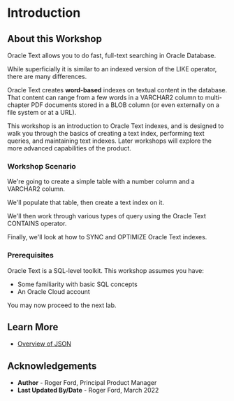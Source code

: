 # Introduction

## About this Workshop

Oracle Text allows you to do fast, full-text searching in Oracle Database.

While superficially it is similar to an indexed version of the LIKE operator, there are many differences.

Oracle Text creates **word-based** indexes on textual content in the database. That content can range from a few words in a VARCHAR2 column to multi-chapter PDF documents stored in a BLOB column (or even externally on a file system or at a URL).

This workshop is an introduction to Oracle Text indexes, and is designed to walk you through the basics of creating a text index, performing text queries, and maintaining text indexes. Later workshops will explore the more advanced capabilities of the product.

### Workshop Scenario

We're going to create a simple table with a number column and a VARCHAR2 column.

We'll populate that table, then create a text index on it.

We'll then work through various types of query using the Oracle Text CONTAINS operator.

Finally, we'll look at how to SYNC and OPTIMIZE Oracle Text indexes.

### Prerequisites

Oracle Text is a SQL-level toolkit. This workshop assumes you have:

* Some familiarity with basic SQL concepts
* An Oracle Cloud account

You may now proceed to the next lab.

## Learn More

* [Overview of JSON](https://docs.oracle.com/en/database/oracle/oracle-database/21/adjsn/json-data.html#GUID-B2D82ED4-B007-4019-8B53-9D0CDA81C4FA)

## Acknowledgements

* **Author** - Roger Ford, Principal Product Manager
* **Last Updated By/Date** - Roger Ford, March 2022
